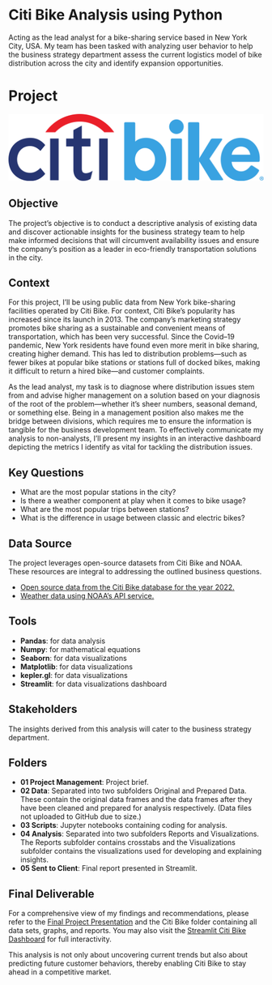# Citi Bike Analysis using Python
Acting as the lead analyst for a bike-sharing service based in New York City, USA. My team has been tasked with analyzing user behavior to help the business strategy department assess the current logistics model of bike distribution across the city and identify expansion opportunities.
# Project
![Citi Bike logo](https://github.com/katiedallarosa/CitiBike/blob/main/04%20Analysis/Visualizations/citi_bike_logo.png)
## Objective
The project’s objective is to conduct a descriptive analysis of existing data and discover actionable insights for the business strategy team to help make informed decisions that will circumvent availability issues and ensure the company’s position as a leader in eco-friendly transportation solutions in the city.
## Context
For this project, I’ll be using public data from New York bike-sharing facilities operated by Citi Bike. For context, Citi Bike’s popularity has increased since its launch in 2013. The company’s marketing strategy promotes bike sharing as a sustainable and convenient means of transportation, which has been very successful. Since the Covid–19 pandemic, New York residents have found even more merit in bike sharing, creating higher demand. This has led to distribution problems—such as fewer bikes at popular bike stations or stations full of docked bikes, making it difficult to return a hired bike—and customer complaints. 

As the lead analyst, my task is to diagnose where distribution issues stem from and advise higher management on a solution based on your diagnosis of the root of the problem—whether it’s sheer numbers, seasonal demand, or something else. Being in a management position also makes me the bridge between divisions, which requires me to ensure the information is tangible for the business development team. To effectively communicate my analysis to non-analysts, I’ll present my insights in an interactive dashboard depicting the metrics I identify as vital for tackling the distribution issues.
## Key Questions
- What are the most popular stations in the city?
- Is there a weather component at play when it comes to bike usage?
- What are the most popular trips between stations?
- What is the difference in usage between classic and electric bikes?
## Data Source
The project leverages open-source datasets from Citi Bike and NOAA. These resources are integral to addressing the outlined business questions.
- [Open source data from the Citi Bike database for the year 2022.](https://s3.amazonaws.com/tripdata/index.html)
- [Weather data using NOAA’s API service.](https://www.noaa.gov/)
## Tools
- **Pandas**: for data analysis
- **Numpy**: for mathematical equations
- **Seaborn**: for data visualizations
- **Matplotlib**: for data visualizations
- **kepler.gl**: for data visualizations
- **Streamlit**: for data visualizations dashboard
## Stakeholders
The insights derived from this analysis will cater to the business strategy department. 
## Folders
- **01 Project Management**: Project brief.
- **02 Data**: Separated into two subfolders Original and Prepared Data. These contain the original data frames and the data frames after they have been cleaned and prepared for analysis respectively. (Data files not uploaded to GitHub due to size.)
- **03 Scripts**: Jupyter notebooks containing coding for analysis.
- **04 Analysis**: Separated into two subfolders Reports and Visualizations. The Reports subfolder contains crosstabs and the Visualizations subfolder contains the visualizations used for developing and explaining insights.
- **05 Sent to Client**: Final report presented in Streamlit.
## Final Deliverable
For a comprehensive view of my findings and recommendations, please refer to the [Final Project Presentation](https://drive.google.com/file/d/1j7qqMRvDaJZ73--50tT2G0-Kn_9CxN6A/view?usp=sharing) and the Citi Bike folder containing all data sets, graphs, and reports. You may also visit the [Streamlit Citi Bike Dashboard](https://citibike-kdallarosa.streamlit.app/) for full interactivity. 

This analysis is not only about uncovering current trends but also about predicting future customer behaviors, thereby enabling Citi Bike to stay ahead in a competitive market.